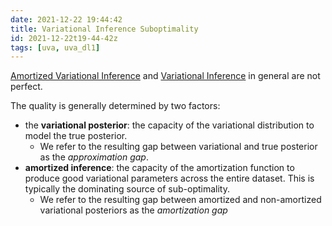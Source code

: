 ```yaml
---
date: 2021-12-22 19:44:42
title: Variational Inference Suboptimality
id: 2021-12-22t19-44-42z
tags: [uva, uva_dl1]
---
```


[Amortized Variational Inference](./2021-12-22t19-08-10z.md) and
[Variational Inference](./2021-12-22t18-12-57z.md) in general are not perfect.

The quality is generally determined by two factors:

- the **variational posterior**: the capacity of the variational distribution to
  model the true posterior.
  - We refer to the resulting gap between variational and true posterior as the
    _approximation gap_.
- **amortized inference**: the capacity of the amortization function to produce
  good variational parameters across the entire dataset. This is typically the
  dominating source of sub-optimality.
  - We refer to the resulting gap between amortized and non-amortized
    variational posteriors as the _amortization gap_
